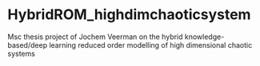 # HybridROM_highdimchaoticsystem
Msc thesis project of Jochem Veerman on the hybrid knowledge-based/deep learning reduced order modelling of high dimensional chaotic systems
